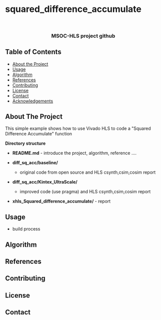 # squared_difference_accumulate




<br />
<p align="center">

  <h3 align="center">MSOC-HLS project github </h3>
  
</p>



<!-- TABLE OF CONTENTS -->
## Table of Contents

* [About the Project](#about-the-project)
* [Usage](#usage)
* [Algorithm](#Algorithm)
* [References](#References)
* [Contributing](#contributing)
* [License](#license)
* [Contact](#contact)
* [Acknowledgements](#acknowledgements)



<!-- ABOUT THE PROJECT -->
## About The Project
This simple example shows how to use Vivado HLS to code a "Squared Difference Accumulate" function

**Directory structure**
* **README.md** - introduce the project, algorithm, reference ....
* **diff_sq_acc/baseline/**
  * original code from open source and HLS csynth,csim,cosim report
* **diff_sq_acc/Kintex_UltraScale/** 
  * improved code (use pragma) and HLS csynth,csim,cosim report

* **xhls_Squared_difference_accumulate/** - report
      


<!-- USAGE EXAMPLES -->
## Usage
* build process

## Algorithm


## References

<!-- CONTRIBUTING -->
## Contributing



<!-- LICENSE -->
## License



<!-- CONTACT -->
## Contact



